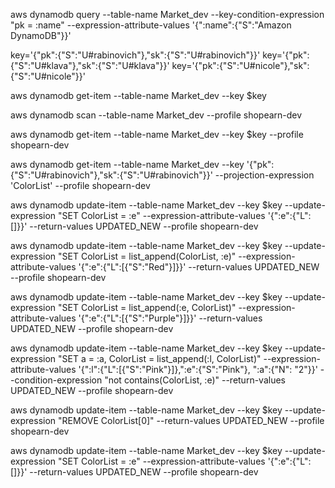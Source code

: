 aws dynamodb query --table-name Market_dev --key-condition-expression "pk = :name" --expression-attribute-values  '{":name":{"S":"Amazon DynamoDB"}}'

key='{"pk":{"S":"U#rabinovich"},"sk":{"S":"U#rabinovich"}}'
key='{"pk":{"S":"U#klava"},"sk":{"S":"U#klava"}}'
key='{"pk":{"S":"U#nicole"},"sk":{"S":"U#nicole"}}'

aws dynamodb get-item --table-name Market_dev --key $key

aws dynamodb scan --table-name Market_dev --profile shopearn-dev

aws dynamodb get-item --table-name Market_dev --key $key --profile shopearn-dev

aws dynamodb get-item --table-name Market_dev  --key '{"pk":{"S":"U#rabinovich"},"sk":{"S":"U#rabinovich"}}' --projection-expression 'ColorList' --profile shopearn-dev

aws dynamodb update-item --table-name Market_dev --key $key --update-expression "SET ColorList = :e" --expression-attribute-values '{":e":{"L":[]}}' --return-values UPDATED_NEW --profile shopearn-dev

aws dynamodb update-item --table-name Market_dev --key $key --update-expression "SET ColorList = list_append(ColorList, :e)" --expression-attribute-values '{":e":{"L":[{"S":"Red"}]}}' --return-values UPDATED_NEW --profile shopearn-dev

aws dynamodb update-item --table-name Market_dev --key $key --update-expression "SET ColorList = list_append(:e, ColorList)" --expression-attribute-values '{":e":{"L":[{"S":"Purple"}]}}' --return-values UPDATED_NEW --profile shopearn-dev

aws dynamodb update-item --table-name Market_dev --key $key --update-expression "SET a = :a, ColorList = list_append(:l, ColorList)" --expression-attribute-values '{":l":{"L":[{"S":"Pink"}]},":e":{"S":"Pink"}, ":a":{"N": "2"}}' --condition-expression "not contains(ColorList, :e)" --return-values UPDATED_NEW --profile shopearn-dev

aws dynamodb update-item --table-name Market_dev --key $key --update-expression "REMOVE ColorList[0]" --return-values UPDATED_NEW --profile shopearn-dev

aws dynamodb update-item --table-name Market_dev --key $key --update-expression "SET ColorList = :e" --expression-attribute-values '{":e":{"L":[]}}' --return-values UPDATED_NEW --profile shopearn-dev
